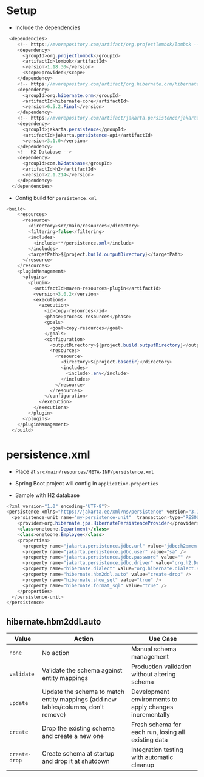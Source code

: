 # Setup

- Include the dependencies

```java
 <dependencies>
    <!-- https://mvnrepository.com/artifact/org.projectlombok/lombok -->
    <dependency>
      <groupId>org.projectlombok</groupId>
      <artifactId>lombok</artifactId>
      <version>1.18.30</version>
      <scope>provided</scope>
    </dependency>
    <!-- https://mvnrepository.com/artifact/org.hibernate.orm/hibernate-core -->
    <dependency>
      <groupId>org.hibernate.orm</groupId>
      <artifactId>hibernate-core</artifactId>
      <version>6.5.2.Final</version>
    </dependency>
    <!-- https://mvnrepository.com/artifact/jakarta.persistence/jakarta.persistence-api -->
    <dependency>
      <groupId>jakarta.persistence</groupId>
      <artifactId>jakarta.persistence-api</artifactId>
      <version>3.1.0</version>
    </dependency>
    <!-- H2 Database -->
    <dependency>
      <groupId>com.h2database</groupId>
      <artifactId>h2</artifactId>
      <version>2.1.214</version>
    </dependency>
  </dependencies>
```

- Config build for `persistence.xml`

```java
<build>
    <resources>
      <resource>
        <directory>src/main/resources</directory>
        <filtering>false</filtering>
        <includes>
          <include>**/persistence.xml</include>
        </includes>
        <targetPath>${project.build.outputDirectory}</targetPath>
      </resource>
    </resources>
    <pluginManagement>
      <plugins>
        <plugin>
          <artifactId>maven-resources-plugin</artifactId>
          <version>3.0.2</version>
          <executions>
            <execution>
              <id>copy-resources</id>
              <phase>process-resources</phase>
              <goals>
                <goal>copy-resources</goal>
              </goals>
              <configuration>
                <outputDirectory>${project.build.outputDirectory}</outputDirectory>
                <resources>
                  <resource>
                    <directory>${project.basedir}</directory>
                    <includes>
                      <include>.env</include>
                    </includes>
                  </resource>
                </resources>
              </configuration>
            </execution>
          </executions>
        </plugin>
      </plugins>
    </pluginManagement>
  </build>
```

# persistence.xml

- Place at `src/main/resources/META-INF/persistence.xml`
- Spring Boot project will config in `application.properties`

- Sample with H2 database

```java
<?xml version="1.0" encoding="UTF-8"?>
<persistence xmlns="https://jakarta.ee/xml/ns/persistence" version="3.1">
  <persistence-unit name="my-persistence-unit"  transaction-type="RESOURCE_LOCAL">
    <provider>org.hibernate.jpa.HibernatePersistenceProvider</provider>
    <class>onetoone.Department</class> 
    <class>onetoone.Employee</class>
    <properties>
      <property name="jakarta.persistence.jdbc.url" value="jdbc:h2:mem:testdb" />
      <property name="jakarta.persistence.jdbc.user" value="sa" />
      <property name="jakarta.persistence.jdbc.password" value="" />
      <property name="jakarta.persistence.jdbc.driver" value="org.h2.Driver" />
      <property name="hibernate.dialect" value="org.hibernate.dialect.H2Dialect" />
      <property name="hibernate.hbm2ddl.auto" value="create-drop" />
      <property name="hibernate.show_sql" value="true" />
      <property name="hibernate.format_sql" value="true" />
    </properties>
  </persistence-unit>
</persistence>
```

## hibernate.hbm2ddl.auto
| Value       | Action                                                                                  | Use Case                                           |
|-------------|-----------------------------------------------------------------------------------------|----------------------------------------------------|
| `none`      | No action                                                                               | Manual schema management                           |
| `validate`  | Validate the schema against entity mappings                                             | Production validation without altering schema      |
| `update`    | Update the schema to match entity mappings (add new tables/columns, don't remove)       | Development environments to apply changes incrementally |
| `create`    | Drop the existing schema and create a new one                                           | Fresh schema for each run, losing all existing data |
| `create-drop` | Create schema at startup and drop it at shutdown                                       | Integration testing with automatic cleanup         |
